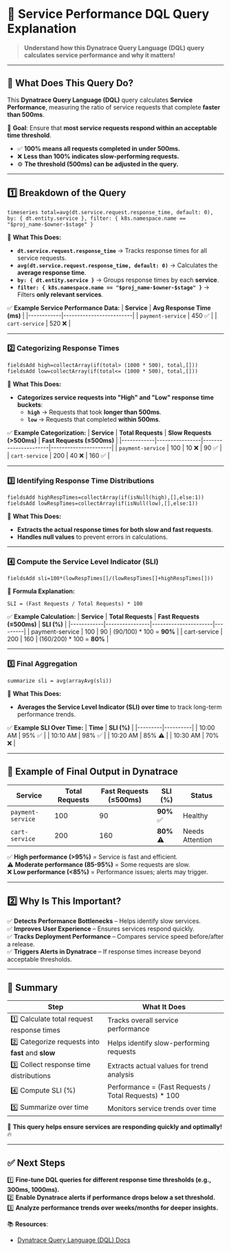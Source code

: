 # 🚀 Service Performance DQL Query Explanation

> **Understand how this Dynatrace Query Language (DQL) query calculates service performance and why it matters!**  

---

## 📌 **What Does This Query Do?**
This **Dynatrace Query Language (DQL)** query calculates **Service Performance**, measuring the ratio of service requests that complete **faster than 500ms**.

📌 **Goal**: Ensure that **most service requests respond within an acceptable time threshold**.  
- ✅ **100% means all requests completed in under 500ms.**  
- ❌ **Less than 100% indicates slow-performing requests.**  
- ⚙️ **The threshold (500ms) can be adjusted in the query.**  

---

## **1️⃣ Breakdown of the Query**
```dql
timeseries total=avg(dt.service.request.response_time, default: 0), by: { dt.entity.service }, filter: { k8s.namespace.name == "$proj_name-$owner-$stage" }
```
📌 **What This Does:**
- **`dt.service.request.response_time`** → Tracks response times for all service requests.
- **`avg(dt.service.request.response_time, default: 0)`** → Calculates the **average response time**.
- **`by: { dt.entity.service }`** → Groups response times by each **service**.
- **`filter: { k8s.namespace.name == "$proj_name-$owner-$stage" }`** → Filters **only relevant services**.

✅ **Example Service Performance Data:**
| **Service** | **Avg Response Time (ms)** |
|------------|-------------------------|
| `payment-service` | 450 ✅ |
| `cart-service` | 520 ❌ |

---

### **2️⃣ Categorizing Response Times**
```dql
fieldsAdd high=collectArray(if(total> (1000 * 500), total,[]))
fieldsAdd low=collectArray(if(total<= (1000 * 500), total,[]))
```
📌 **What This Does:**
- **Categorizes service requests into "High" and "Low" response time buckets**:
  - **`high`** → Requests that took **longer than 500ms**.
  - **`low`** → Requests that completed **within 500ms**.

✅ **Example Categorization:**
| **Service** | **Total Requests** | **Slow Requests (>500ms)** | **Fast Requests (≤500ms)** |
|------------|----------------|----------------------|----------------------|
| `payment-service` | 100 | 10 ❌ | 90 ✅ |
| `cart-service` | 200 | 40 ❌ | 160 ✅ |

---

### **3️⃣ Identifying Response Time Distributions**
```dql
fieldsAdd highRespTimes=collectArray(if(isNull(high),[],else:1))
fieldsAdd lowRespTimes=collectArray(if(isNull(low),[],else:1))
```
📌 **What This Does:**
- **Extracts the actual response times for both slow and fast requests**.
- **Handles null values** to prevent errors in calculations.

---

### **4️⃣ Compute the Service Level Indicator (SLI)**
```dql
fieldsAdd sli=100*(lowRespTimes[]/(lowRespTimes[]+highRespTimes[]))
```
📌 **Formula Explanation:**
```
SLI = (Fast Requests / Total Requests) * 100
```
✅ **Example Calculation:**
| **Service** | **Total Requests** | **Fast Requests (≤500ms)** | **SLI (%)** |
|------------|----------------|----------------------|---------|
| payment-service | 100 | 90 | (90/100) * 100 = **90%** |
| cart-service | 200 | 160 | (160/200) * 100 = **80%** |

---

### **5️⃣ Final Aggregation**
```dql
summarize sli = avg(arrayAvg(sli))
```
📌 **What This Does:**
- **Averages the Service Level Indicator (SLI) over time** to track long-term performance trends.

✅ **Example SLI Over Time:**
| **Time** | **SLI (%)** |
|---------|----------|
| 10:00 AM | 95% ✅ |
| 10:10 AM | 98% ✅ |
| 10:20 AM | 85% ⚠️ |
| 10:30 AM | 70% ❌ |

---

## **📌 Example of Final Output in Dynatrace**
| Service | Total Requests | Fast Requests (≤500ms) | SLI (%) | Status |
|---------|--------------|------------------|---------|--------|
| `payment-service` | 100 | 90 | **90%** ✅ | Healthy |
| `cart-service` | 200 | 160 | **80%** ⚠️ | Needs Attention |

✅ **High performance (>95%)** = Service is fast and efficient.  
⚠️ **Moderate performance (85-95%)** = Some requests are slow.  
❌ **Low performance (<85%)** = Performance issues; alerts may trigger.  

---

## **2️⃣ Why Is This Important?**
✅ **Detects Performance Bottlenecks** – Helps identify slow services.  
✅ **Improves User Experience** – Ensures services respond quickly.  
✅ **Tracks Deployment Performance** – Compares service speed before/after a release.  
✅ **Triggers Alerts in Dynatrace** – If response times increase beyond acceptable thresholds.  

---

## **🎯 Summary**
| **Step** | **What It Does** |
|---------|----------------|
| 1️⃣ Calculate total request response times | Tracks overall service performance |
| 2️⃣ Categorize requests into **fast** and **slow** | Helps identify slow-performing requests |
| 3️⃣ Collect response time distributions | Extracts actual values for trend analysis |
| 4️⃣ Compute SLI (%) | Performance = (Fast Requests / Total Requests) * 100 |
| 5️⃣ Summarize over time | Monitors service trends over time |

🚀 **This query helps ensure services are responding quickly and optimally!** 🔥

---

## ✅ **Next Steps**
1️⃣ **Fine-tune DQL queries for different response time thresholds (e.g., 300ms, 1000ms).**  
2️⃣ **Enable Dynatrace alerts if performance drops below a set threshold.**  
3️⃣ **Analyze performance trends over weeks/months for deeper insights.**  

📚 **Resources**:  
- [Dynatrace Query Language (DQL) Docs](https://developer.dynatrace.com/)  
